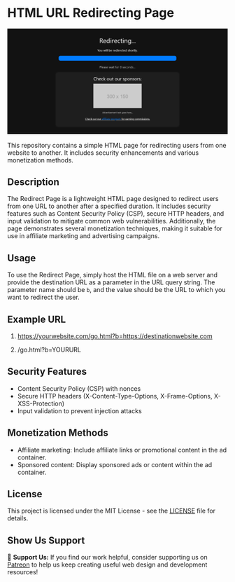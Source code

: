 # HTML URL Redirecting Page
![Redirect Page](Redirect-Page.png)

This repository contains a simple HTML page for redirecting users from one website to another. It includes security enhancements and various monetization methods.

## Description

The Redirect Page is a lightweight HTML page designed to redirect users from one URL to another after a specified duration. It includes security features such as Content Security Policy (CSP), secure HTTP headers, and input validation to mitigate common web vulnerabilities. Additionally, the page demonstrates several monetization techniques, making it suitable for use in affiliate marketing and advertising campaigns.

## Usage

To use the Redirect Page, simply host the HTML file on a web server and provide the destination URL as a parameter in the URL query string. The parameter name should be `b`, and the value should be the URL to which you want to redirect the user.

## Example URL
1. https://yourwebsite.com/go.html?b=https://destinationwebsite.com

2. /go.html?b=YOURURL


## Security Features

- Content Security Policy (CSP) with nonces
- Secure HTTP headers (X-Content-Type-Options, X-Frame-Options, X-XSS-Protection)
- Input validation to prevent injection attacks

## Monetization Methods

- Affiliate marketing: Include affiliate links or promotional content in the ad container.
- Sponsored content: Display sponsored ads or content within the ad container.

## License

This project is licensed under the MIT License - see the [LICENSE](LICENSE) file for details.

## Show Us Support
🚀 **Support Us:** If you find our work helpful, consider supporting us on [Patreon](https://www.patreon.com/Dotdesh) to help us keep creating useful web design and development resources!

